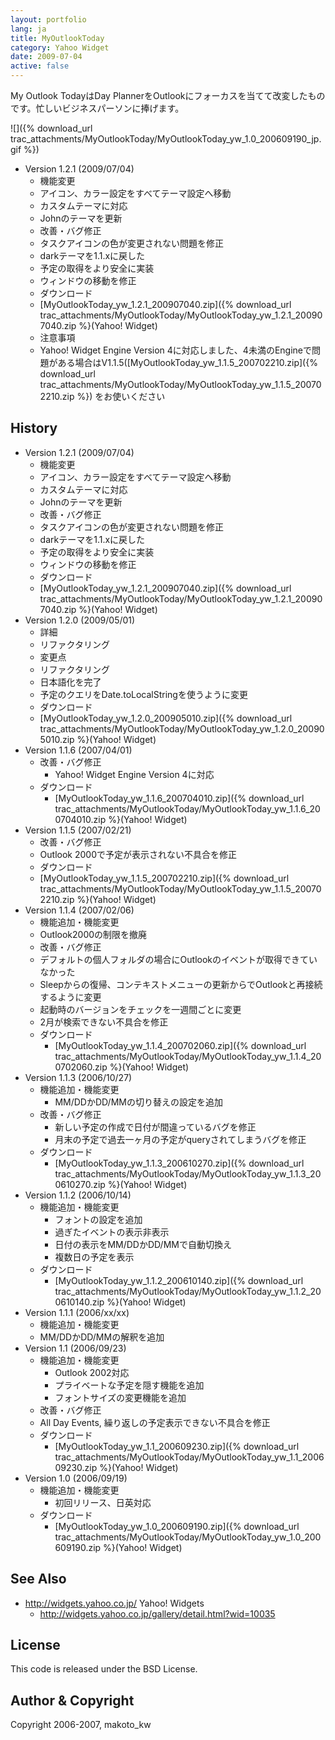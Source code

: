 ```yaml
---
layout: portfolio
lang: ja
title: MyOutlookToday
category: Yahoo Widget
date: 2009-07-04
active: false
---
```

My Outlook TodayはDay PlannerをOutlookにフォーカスを当てて改変したものです。忙しいビジネスパーソンに捧げます。

![]({% download_url trac_attachments/MyOutlookToday/MyOutlookToday_yw_1.0_200609190_jp.gif %})

* Version 1.2.1 (2009/07/04)
  * 機能変更
   * アイコン、カラー設定をすべてテーマ設定へ移動
   * カスタムテーマに対応
   * Johnのテーマを更新
  * 改善・バグ修正
   * タスクアイコンの色が変更されない問題を修正
   * darkテーマを1.1.xに戻した
   * 予定の取得をより安全に実装
   * ウィンドウの移動を修正
  * ダウンロード
   *  [MyOutlookToday_yw_1.2.1_200907040.zip]({% download_url trac_attachments/MyOutlookToday/MyOutlookToday_yw_1.2.1_200907040.zip %}(Yahoo! Widget) 
  * 注意事項
   * Yahoo! Widget Engine Version 4に対応しました、4未満のEngineで問題がある場合はV1.1.5([MyOutlookToday_yw_1.1.5_200702210.zip]({% download_url trac_attachments/MyOutlookToday/MyOutlookToday_yw_1.1.5_200702210.zip %}) をお使いください


## History
* Version 1.2.1 (2009/07/04)
  * 機能変更
   * アイコン、カラー設定をすべてテーマ設定へ移動
   * カスタムテーマに対応
   * Johnのテーマを更新
  * 改善・バグ修正
   * タスクアイコンの色が変更されない問題を修正
   * darkテーマを1.1.xに戻した
   * 予定の取得をより安全に実装
   * ウィンドウの移動を修正
  * ダウンロード
   *  [MyOutlookToday_yw_1.2.1_200907040.zip]({% download_url trac_attachments/MyOutlookToday/MyOutlookToday_yw_1.2.1_200907040.zip %}(Yahoo! Widget) 
* Version 1.2.0 (2009/05/01)
  * 詳細
   * リファクタリング
  * 変更点
   * リファクタリング
   * 日本語化を完了
   * 予定のクエリをDate.toLocalStringを使うように変更
  * ダウンロード
   *  [MyOutlookToday_yw_1.2.0_200905010.zip]({% download_url trac_attachments/MyOutlookToday/MyOutlookToday_yw_1.2.0_200905010.zip %}(Yahoo! Widget) 
* Version 1.1.6 (2007/04/01)
  * 改善・バグ修正
    * Yahoo! Widget Engine Version 4に対応
  * ダウンロード
    *  [MyOutlookToday_yw_1.1.6_200704010.zip]({% download_url trac_attachments/MyOutlookToday/MyOutlookToday_yw_1.1.6_200704010.zip %}(Yahoo! Widget)
* Version 1.1.5 (2007/02/21)
  *  改善・バグ修正
   * Outlook 2000で予定が表示されない不具合を修正
  * ダウンロード
   *  [MyOutlookToday_yw_1.1.5_200702210.zip]({% download_url trac_attachments/MyOutlookToday/MyOutlookToday_yw_1.1.5_200702210.zip %}(Yahoo! Widget)
* Version 1.1.4 (2007/02/06)
   * 機能追加・機能変更
    * Outlook2000の制限を撤廃
   * 改善・バグ修正
    * デフォルトの個人フォルダの場合にOutlookのイベントが取得できていなかった
    * Sleepからの復帰、コンテキストメニューの更新からでOutlookと再接続するように変更
    * 起動時のバージョンをチェックを一週間ごとに変更
    * 2月が検索できない不具合を修正
  * ダウンロード
    *  [MyOutlookToday_yw_1.1.4_200702060.zip]({% download_url trac_attachments/MyOutlookToday/MyOutlookToday_yw_1.1.4_200702060.zip %}(Yahoo! Widget)
* Version 1.1.3 (2006/10/27)
  * 機能追加・機能変更
    * MM/DDかDD/MMの切り替えの設定を追加
  * 改善・バグ修正
    * 新しい予定の作成で日付が間違っているバグを修正
    * 月末の予定で過去一ヶ月の予定がqueryされてしまうバグを修正
  * ダウンロード
    *  [MyOutlookToday_yw_1.1.3_200610270.zip]({% download_url trac_attachments/MyOutlookToday/MyOutlookToday_yw_1.1.3_200610270.zip %}(Yahoo! Widget)
* Version 1.1.2 (2006/10/14)
  * 機能追加・機能変更
    * フォントの設定を追加
    * 過ぎたイベントの表示非表示
    * 日付の表示をMM/DDかDD/MMで自動切換え
    * 複数日の予定を表示
  * ダウンロード
    *  [MyOutlookToday_yw_1.1.2_200610140.zip]({% download_url trac_attachments/MyOutlookToday/MyOutlookToday_yw_1.1.2_200610140.zip %}(Yahoo! Widget)
* Version 1.1.1 (2006/xx/xx)
  * 機能追加・機能変更
   * MM/DDかDD/MMの解釈を追加
* Version 1.1 (2006/09/23)
  * 機能追加・機能変更
    * Outlook 2002対応
    * プライベートな予定を隠す機能を追加
    * フォントサイズの変更機能を追加
  * 改善・バグ修正
   * All Day Events, 繰り返しの予定表示できない不具合を修正
  * ダウンロード
    *  [MyOutlookToday_yw_1.1_200609230.zip]({% download_url trac_attachments/MyOutlookToday/MyOutlookToday_yw_1.1_200609230.zip %}(Yahoo! Widget)
* Version 1.0 (2006/09/19)
  * 機能追加・機能変更
    * 初回リリース、日英対応
  * ダウンロード
    *  [MyOutlookToday_yw_1.0_200609190.zip]({% download_url trac_attachments/MyOutlookToday/MyOutlookToday_yw_1.0_200609190.zip %}(Yahoo! Widget)

## See Also
* http://widgets.yahoo.co.jp/ Yahoo! Widgets
  * http://widgets.yahoo.co.jp/gallery/detail.html?wid=10035

## License
This code is released under the BSD License.

## Author & Copyright

Copyright 2006-2007, makoto_kw 